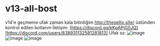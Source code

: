 # v13-all-bost
v14'e geçmeme ufak zaman kala bitirdiğim http://thesellix.site/ üstünden kontrol edilen botlarım
İletişim: [https://discord.gg/kKpAPjG5JQ] [https://discord.com/users/838931132581281813]
Ufak ss: ![image](https://user-images.githubusercontent.com/74346832/215491482-16ba9d0b-bc64-4149-9914-672b58064445.png)
![image](https://user-images.githubusercontent.com/74346832/215492275-1a7f4a4f-fed7-4147-8c6d-5d4219ca240e.png)
![image](https://user-images.githubusercontent.com/74346832/215497425-f846e5e2-dfa0-4788-91a6-6efc878fe5a6.png)

